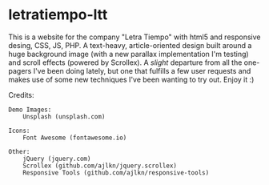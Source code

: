 # letratiempo-ltt
This is a website for the company "Letra Tiempo" with html5 and responsive desing, CSS, JS, PHP.
A text-heavy, article-oriented design built around a huge background image (with a new parallax implementation I'm testing) and scroll effects (powered by Scrollex). A *slight* departure from all the one-pagers I've been doing lately, but one that fulfills a few user requests and makes use of some new techniques I've been wanting to try out. Enjoy it :)

Credits:

	Demo Images:
		Unsplash (unsplash.com)

	Icons:
		Font Awesome (fontawesome.io)

	Other:
		jQuery (jquery.com)
		Scrollex (github.com/ajlkn/jquery.scrollex)
		Responsive Tools (github.com/ajlkn/responsive-tools)